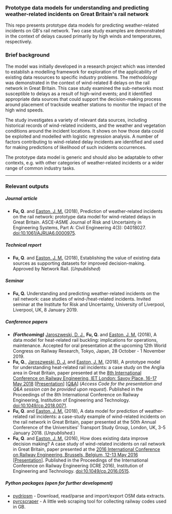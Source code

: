 ### Prototype data models for understanding and predicting weather-related incidents on Great Britain's rail network

This repo presents prototype data models for predicting weather-related incidents on GB's rail network. Two case study examples are demonstrated in the context of delays caused primarily by high winds and temperatures, respectively.

### Brief background

The model was initially developed in a research project which was intended to establish a modelling framework for exploration of the applicability of existing data resources to specific industry problems. The methodology was demonstrated in the context of wind-related 8 delays on the rail network in Great Britain. This case study examined the sub-networks most susceptible to delays as a result of high-wind events; and it identified appropriate data sources that could support the decision-making process around placement of trackside weather stations to monitor the impact of the high wind speeds. 

The study investigates a variety of relevant data sources, including historical records of wind-related incidents, and the weather and vegetation conditions around the incident locations. It shows on how those data could be exploited and modelled with logistic regression analysis. A number of factors contributing to wind-related delay incidents are identified and used for making predictions of likelihood of such incidents occurrences. 

The prototype data model is generic and should also be adaptable to other contexts, e.g. with other categories of weather-related incidents or a wider range of common industry tasks.

---


### Relevant outputs

##### *Journal article*

- **Fu, Q**. and [Easton, J. M.](https://www.birmingham.ac.uk/staff/profiles/eese/easton-john.aspx) (2018), Prediction of weather-related incidents on the rail network: prototype data model for wind-related delays in Great Britain. ASCE-ASME Journal of Risk and Uncertainty in Engineering Systems, Part A: Civil Engineering 4(3): 04018027. [doi:10.1061/AJRUA6.0000975](https://doi.org/10.1061/AJRUA6.0000975). 

##### *Technical report*

- **Fu, Q**. and [Easton, J. M.](https://www.birmingham.ac.uk/staff/profiles/eese/easton-john.aspx) (2018), Establishing the value of existing data sources as supporting datasets for improved decision-making. Approved by Network Rail. (*Unpublished*) 

##### *Seminar*

- **Fu, Q.** Understanding and predicting weather-related incidents on the rail network: case studies of wind-/heat-related incidents. Invited seminar at the Institute for Risk and Uncertainty, University of Liverpool, Liverpool, UK, 8 January 2019. 


##### *Conference papers*

- ***(Forthcoming)*** [Jaroszweski, D. J.](https://www.birmingham.ac.uk/schools/engineering/civil-engineering/people/profile.aspx?ReferenceId=30587&Name=dr-david-jaroszweski), **Fu, Q.** and [Easton, J. M.](https://www.birmingham.ac.uk/staff/profiles/eese/easton-john.aspx) (2018), A data model for heat-related rail buckling: implications for operations, maintenance. Accepted for oral presentation at the upcoming 12th World Congress on Railway Research, Tokyo, Japan, 28 October - 1 November 2019. 
- **Fu, Q.**, [Jaroszweski, D. J.](https://www.birmingham.ac.uk/schools/engineering/civil-engineering/people/profile.aspx?ReferenceId=30587&Name=dr-david-jaroszweski) and [Easton, J. M.](https://www.birmingham.ac.uk/staff/profiles/eese/easton-john.aspx) (2018), A prototype model for understanding heat-related rail incidents: a case study on the Anglia area in Great Britain, paper presented at the [8th International Conference on Railway Engineering, IET London: Savoy Place, 16-17 May 2018](https://digital-library.theiet.org/content/conferences/cp742) \[[Presentation](https://tv.theiet.org/?videoid=12228)\] \[[Q&A](https://tv.theiet.org/?videoid=12230)\] (*Access Code for the presentation and Q&A session can be provided upon request*). Published in the Proceedings of the 8th International Conference on Railway Engineering, Institution of Engineering and Technology. [doi:10.1049/cp.2018.0071](http://digital-library.theiet.org/content/conferences/10.1049/cp.2018.0071). 
- **Fu, Q**. and [Easton, J. M.](https://www.birmingham.ac.uk/staff/profiles/eese/easton-john.aspx) (2018), A data model for prediction of weather-related rail incidents: a case-study example of wind-related incidents on the rail network in Great Britain, paper presented at the 50th Annual Conference of the Universities’ Transport Study Group, London, UK, 3-5 January 2018. (*Unpublished*.) 
- **Fu, Q**. and [Easton, J. M.](https://www.birmingham.ac.uk/staff/profiles/eese/easton-john.aspx) (2016), How does existing data improve decision making? A case study of wind-related incidents on rail network in Great Britain, paper presented at the 
  [2016 International Conference on Railway Engineering, Brussels, Belgium, 12-13 May 2016](
  https://digital-library.theiet.org/content/conferences/cp703) \[[Presentation](https://tv.theiet.org/?videoid=8607)\]. Published in the Proceedings of the International Conference on Railway Engineering (ICRE 2016), Institution of Engineering and Technology. 
  [doi:10.1049/cp.2016.0515](https://ieeexplore.ieee.org/document/7816543/). 


##### *Python packages (open for further development)*

- [pydriosm](https://github.com/mikeqfu/pydriosm) - Download, read/parse and import/export OSM data extracts. 
- [pyrcscraper](https://github.com/mikeqfu/pyrcscraper) - A little web scraping tool for collecting railway codes used in GB. 
